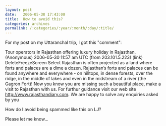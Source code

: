 ```yaml
---
layout: post
date:	2006-05-30 17:43:00
title:  How to avoid this?
categories: archives
permalink: /:categories/:year/:month/:day/:title/
---
```

For my post on my Uttaranchal trip, I got this "comment":

Tour operators in Rajasthan offering luxury holiday in Rajasthan.
(Anonymous)
2006-05-30 11:57 am UTC (from 203.101.5.223) (link) DeleteFreezeScreen Select
Rajasthan is often projected as a land where forts and palaces are a dime a dozen. Rajasthan’s forts and palaces can be found anywhere and everywhere - on hilltops, in dense forests, over the ridge, in the middle of lakes and even in the midstream of a river (the Gagron Fort)!
Now you know you are missing such a beautiful place, make a visit to Rajasthan with us.
For furthur guidance visit our web site http://www.rajasthandiary.com. We are happy to solve any enquiries asked by you

How do I avoid being spammed like this on LJ?

Please let me know...
